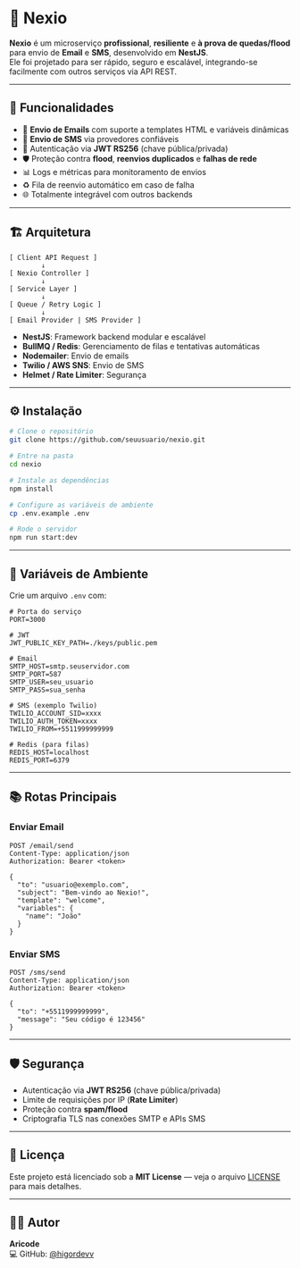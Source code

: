 # 📡 Nexio

**Nexio** é um microserviço **profissional**, **resiliente** e **à prova de quedas/flood** para envio de **Email** e **SMS**, desenvolvido em **NestJS**.  
Ele foi projetado para ser rápido, seguro e escalável, integrando-se facilmente com outros serviços via API REST.

---

## 🚀 Funcionalidades

- 📧 **Envio de Emails** com suporte a templates HTML e variáveis dinâmicas  
- 📱 **Envio de SMS** via provedores confiáveis  
- 🔐 Autenticação via **JWT RS256** (chave pública/privada)  
- 🛡 Proteção contra **flood**, **reenvios duplicados** e **falhas de rede**  
- 📊 Logs e métricas para monitoramento de envios  
- ♻️ Fila de reenvio automático em caso de falha  
- 🌐 Totalmente integrável com outros backends  

---

## 🏗 Arquitetura

```
[ Client API Request ]
        ↓
[ Nexio Controller ]
        ↓
[ Service Layer ]
        ↓
[ Queue / Retry Logic ]
        ↓
[ Email Provider | SMS Provider ]
```

- **NestJS**: Framework backend modular e escalável  
- **BullMQ / Redis**: Gerenciamento de filas e tentativas automáticas  
- **Nodemailer**: Envio de emails  
- **Twilio / AWS SNS**: Envio de SMS  
- **Helmet / Rate Limiter**: Segurança  

---

## ⚙️ Instalação

```bash
# Clone o repositório
git clone https://github.com/seuusuario/nexio.git

# Entre na pasta
cd nexio

# Instale as dependências
npm install

# Configure as variáveis de ambiente
cp .env.example .env

# Rode o servidor
npm run start:dev
```

---

## 🔑 Variáveis de Ambiente

Crie um arquivo `.env` com:

```env
# Porta do serviço
PORT=3000

# JWT
JWT_PUBLIC_KEY_PATH=./keys/public.pem

# Email
SMTP_HOST=smtp.seuservidor.com
SMTP_PORT=587
SMTP_USER=seu_usuario
SMTP_PASS=sua_senha

# SMS (exemplo Twilio)
TWILIO_ACCOUNT_SID=xxxx
TWILIO_AUTH_TOKEN=xxxx
TWILIO_FROM=+5511999999999

# Redis (para filas)
REDIS_HOST=localhost
REDIS_PORT=6379
```

---

## 📚 Rotas Principais

### **Enviar Email**
```http
POST /email/send
Content-Type: application/json
Authorization: Bearer <token>

{
  "to": "usuario@exemplo.com",
  "subject": "Bem-vindo ao Nexio!",
  "template": "welcome",
  "variables": {
    "name": "João"
  }
}
```

### **Enviar SMS**
```http
POST /sms/send
Content-Type: application/json
Authorization: Bearer <token>

{
  "to": "+5511999999999",
  "message": "Seu código é 123456"
}
```

---

## 🛡 Segurança

- Autenticação via **JWT RS256** (chave pública/privada)  
- Limite de requisições por IP (**Rate Limiter**)  
- Proteção contra **spam/flood**  
- Criptografia TLS nas conexões SMTP e APIs SMS  

---

## 📜 Licença

Este projeto está licenciado sob a **MIT License** — veja o arquivo [LICENSE](LICENSE) para mais detalhes.

---

## 👨‍💻 Autor

**Aricode**  
💻 GitHub: [@higordevv](https://github.com/higordevv)  
